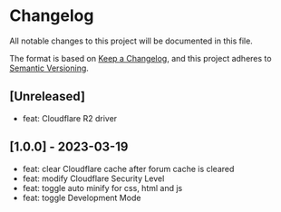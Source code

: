 # Changelog

All notable changes to this project will be documented in this file.

The format is based on [Keep a Changelog](https://keepachangelog.com/en/1.0.0/),
and this project adheres to [Semantic Versioning](https://semver.org/spec/v2.0.0.html).

## [Unreleased]

- feat: Cloudflare R2 driver

## [1.0.0] - 2023-03-19

- feat: clear Cloudflare cache after forum cache is cleared
- feat: modify Cloudflare Security Level
- feat: toggle auto minify for css, html and js
- feat: toggle Development Mode
